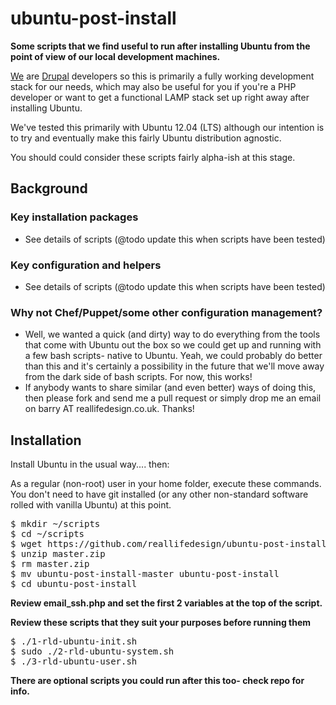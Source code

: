 # ubuntu-post-install

**Some scripts that we find useful to run after installing Ubuntu from the point of view of our local development machines.**

[We](http://reallifedesign.co.uk) are [Drupal](http://drupal.org) developers so this is primarily a fully working development stack for our needs, which may also be useful for you if you're a PHP developer or want to get a functional LAMP stack set up right away after installing Ubuntu.

We've tested this primarily with Ubuntu 12.04 (LTS) although our intention is to try and eventually make this fairly Ubuntu distribution agnostic.

You should could consider these scripts fairly alpha-ish at this stage.

## Background

### Key installation packages

* See details of scripts (@todo update this when scripts have been tested)

### Key configuration and helpers

* See details of scripts (@todo update this when scripts have been tested)

### Why not Chef/Puppet/some other configuration management?

* Well, we wanted a quick (and dirty) way to do everything from the tools that come with Ubuntu out the box so we could get up and running with a few bash scripts- native to Ubuntu. Yeah, we could probably do better than this and it's certainly a possibility in the future that we'll move away from the dark side of bash scripts. For now, this works!
* If anybody wants to share similar (and even better) ways of doing this, then please fork and send me a pull request or simply drop me an email on barry AT reallifedesign.co.uk. Thanks!

## Installation

Install Ubuntu in the usual way.... then:

As a regular (non-root) user in your home folder, execute these commands. You don't need to have git installed (or any other non-standard software rolled with vanilla Ubuntu) at this point.

<pre>
$ mkdir ~/scripts
$ cd ~/scripts
$ wget https://github.com/reallifedesign/ubuntu-post-install/archive/master.zip
$ unzip master.zip
$ rm master.zip
$ mv ubuntu-post-install-master ubuntu-post-install
$ cd ubuntu-post-install
</pre>

**Review email_ssh.php and set the first 2 variables at the top of the script.**

**Review these scripts that they suit your purposes before running them**

<pre>
$ ./1-rld-ubuntu-init.sh
$ sudo ./2-rld-ubuntu-system.sh
$ ./3-rld-ubuntu-user.sh
</pre>

**There are optional scripts you could run after this too- check repo for info.**